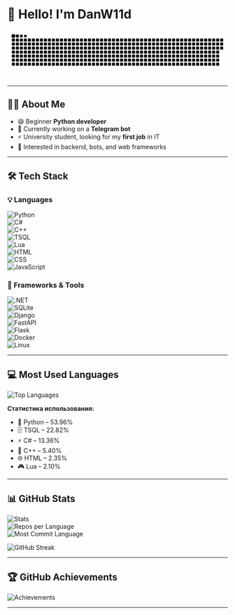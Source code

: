 # 👋 Hello! I'm DanW11d  

![Header](https://github.com/DanW11d/danw11d/blob/main/assets/github-snake.svg)

---

## 👨‍💻 About Me  

- 😄 Beginner **Python developer**  
- 🔭 Currently working on a **Telegram bot**  
- ⚡ University student, looking for my **first job** in IT  
- 🎯 Interested in backend, bots, and web frameworks  

---

## 🛠️ Tech Stack  

### 💡 Languages  
![Python](https://img.shields.io/badge/-Python-3776AB?style=for-the-badge&logo=python&logoColor=white)  
![C#](https://img.shields.io/badge/-C%23-239120?style=for-the-badge&logo=c-sharp&logoColor=white)  
![C++](https://img.shields.io/badge/-C++-00599C?style=for-the-badge&logo=c%2B%2B&logoColor=white)  
![TSQL](https://img.shields.io/badge/-TSQL-CC2927?style=for-the-badge&logo=microsoft-sql-server&logoColor=white)  
![Lua](https://img.shields.io/badge/-Lua-2C2D72?style=for-the-badge&logo=lua&logoColor=white)  
![HTML](https://img.shields.io/badge/-HTML-E34F26?style=for-the-badge&logo=html5&logoColor=white)  
![CSS](https://img.shields.io/badge/-CSS-1572B6?style=for-the-badge&logo=css3&logoColor=white)  
![JavaScript](https://img.shields.io/badge/-JavaScript-F7DF1E?style=for-the-badge&logo=javascript&logoColor=black)  

### 🚀 Frameworks & Tools  
![.NET](https://img.shields.io/badge/-.NET-512BD4?style=for-the-badge&logo=.net&logoColor=white)  
![SQLite](https://img.shields.io/badge/-SQLite-003B57?style=for-the-badge&logo=sqlite&logoColor=white)  
![Django](https://img.shields.io/badge/-Django-092E20?style=for-the-badge&logo=django&logoColor=white)  
![FastAPI](https://img.shields.io/badge/-FastAPI-009688?style=for-the-badge&logo=fastapi&logoColor=white)  
![Flask](https://img.shields.io/badge/-Flask-000000?style=for-the-badge&logo=flask&logoColor=white)  
![Docker](https://img.shields.io/badge/-Docker-2496ED?style=for-the-badge&logo=docker&logoColor=white)  
![Linux](https://img.shields.io/badge/-Linux-FCC624?style=for-the-badge&logo=linux&logoColor=black)  

---

## 💻 Most Used Languages  

![Top Languages](https://github-readme-stats.vercel.app/api/top-langs/?username=DanW11d&layout=compact&theme=radical&hide_border=true&langs_count=6)  

**Статистика использования:**  
- 🐍 Python – 53.96%  
- 🗄️ TSQL – 22.82%  
- ⚡ C# – 13.36%  
- 🔷 C++ – 5.40%  
- 🌐 HTML – 2.35%  
- 🎮 Lua – 2.10%  

---

## 📊 GitHub Stats  

![Stats](https://github-profile-summary-cards.vercel.app/api/cards/stats?username=DanW11d&theme=radical)  
![Repos per Language](https://github-profile-summary-cards.vercel.app/api/cards/repos-per-language?username=DanW11d&theme=radical)  
![Most Commit Language](https://github-profile-summary-cards.vercel.app/api/cards/most-commit-language?username=DanW11d&theme=radical)  

![GitHub Streak](https://streak-stats.demolab.com?user=DanW11d&theme=radical&hide_border=true)  

---

## 🏆 GitHub Achievements  

![Achievements](https://github-profile-trophy.vercel.app/?username=DanW11d&theme=radical&no-frame=true&row=2&column=4)  

---
